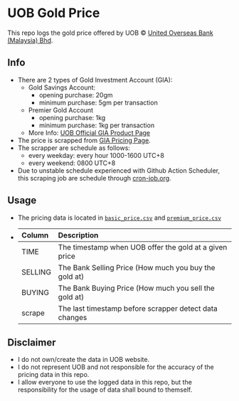 # UOB Gold Price
This repo logs the gold price offered by UOB © [United Overseas Bank (Malaysia) Bhd](https://www.uob.com.my/). 

## Info
- There are 2 types of Gold Investment Account (GIA):
  - Gold Savings Account:
    - opening purchase: 20gm
    - minimum purchase: 5gm per transaction
  - Premier Gold Account
    - opening purchase: 1kg 
    - minimum purchase: 1kg per transaction
  - More Info: [UOB Official GIA Product Page](https://www.uob.com.my/corporate/gmim/gmim-pga.page)
- The price is scrapped from [GIA Pricing Page](https://www.uob.com.my/online-rates/gold-prices.page).
- The scrapper are schedule as follows:
  - every weekday: every hour 1000-1600 UTC+8
  - every weekend: 0800 UTC+8
- Due to unstable schedule experienced with Github Action Scheduler, this scraping job are schedule through [cron-job.org](cron-job.org).

## Usage
- The pricing data is located in [`basic_price.csv`](data/basic_price.csv) and [`premium_price.csv`](data/premium_price.csv)
- |Column |Description                                           |
  |:------|:-----------------------------------------------------|
  |TIME   |The timestamp when UOB offer the gold at a given price|
  |SELLING|The Bank Selling Price (How much you buy the gold at) |
  |BUYING |The Bank Buying Price (How much you sell the gold at) |
  |scrape |The last timestamp before scrapper detect data changes|

## Disclaimer
- I do not own/create the data in UOB website.
- I do not represent UOB and not responsible for the accuracy of the pricing data in this repo. 
- I allow everyone to use the logged data in this repo, but the responsibility for the usage of data shall bound to themself.
